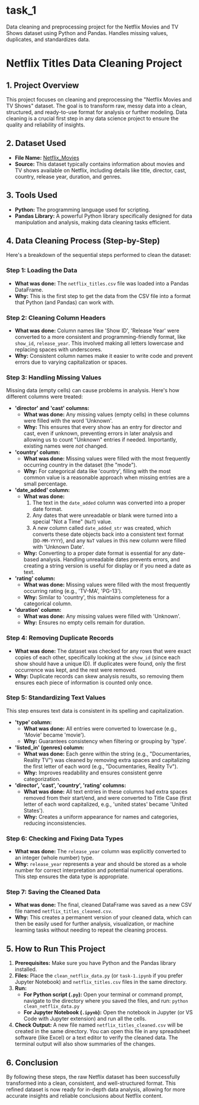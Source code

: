 # task_1
Data cleaning and preprocessing project for the Netflix Movies and TV Shows dataset using Python and Pandas. Handles missing values, duplicates, and standardizes data.

# Netflix Titles Data Cleaning Project

## 1. Project Overview

This project focuses on cleaning and preprocessing the "Netflix Movies and TV Shows" dataset. The goal is to transform raw, messy data into a clean, structured, and ready-to-use format for analysis or further modeling. Data cleaning is a crucial first step in any data science project to ensure the quality and reliability of insights.

## 2. Dataset Used

* **File Name:** <a href = 'https://github.com/Palash0321/task_1/blob/main/netflix_titles.csv'>Netflix_Movies</a>
* **Source:** This dataset typically contains information about movies and TV shows available on Netflix, including details like title, director, cast, country, release year, duration, and genres.

## 3. Tools Used

* **Python:** The programming language used for scripting.
* **Pandas Library:** A powerful Python library specifically designed for data manipulation and analysis, making data cleaning tasks efficient.

## 4. Data Cleaning Process (Step-by-Step)

Here's a breakdown of the sequential steps performed to clean the dataset:

### Step 1: Loading the Data

* **What was done:** The `netflix_titles.csv` file was loaded into a Pandas DataFrame.
* **Why:** This is the first step to get the data from the CSV file into a format that Python (and Pandas) can work with.

### Step 2: Cleaning Column Headers

* **What was done:** Column names like 'Show ID', 'Release Year' were converted to a more consistent and programming-friendly format, like `show_id`, `release_year`. This involved making all letters lowercase and replacing spaces with underscores.
* **Why:** Consistent column names make it easier to write code and prevent errors due to varying capitalization or spaces.

### Step 3: Handling Missing Values

Missing data (empty cells) can cause problems in analysis. Here's how different columns were treated:

* **'director' and 'cast' columns:**
    * **What was done:** Any missing values (empty cells) in these columns were filled with the word 'Unknown'.
    * **Why:** This ensures that every show has an entry for director and cast, even if unknown, preventing errors in later analysis and allowing us to count "Unknown" entries if needed. Importantly, existing names were *not* changed.
* **'country' column:**
    * **What was done:** Missing values were filled with the most frequently occurring country in the dataset (the "mode").
    * **Why:** For categorical data like 'country', filling with the most common value is a reasonable approach when missing entries are a small percentage.
* **'date_added' column:**
    * **What was done:**
        1.  The text in the `date_added` column was converted into a proper date format.
        2.  Any dates that were unreadable or blank were turned into a special "Not a Time" (`NaT`) value.
        3.  A *new* column called `date_added_str` was created, which converts these date objects back into a consistent text format (`DD-MM-YYYY`), and any `NaT` values in this new column were filled with 'Unknown Date'.
    * **Why:** Converting to a proper date format is essential for any date-based analysis. Handling unreadable dates prevents errors, and creating a string version is useful for display or if you need a date as text.
* **'rating' column:**
    * **What was done:** Missing values were filled with the most frequently occurring rating (e.g., 'TV-MA', 'PG-13').
    * **Why:** Similar to 'country', this maintains completeness for a categorical column.
* **'duration' column:**
    * **What was done:** Any missing values were filled with 'Unknown'.
    * **Why:** Ensures no empty cells remain for duration.

### Step 4: Removing Duplicate Records

* **What was done:** The dataset was checked for any rows that were exact copies of each other, specifically looking at the `show_id` (since each show should have a unique ID). If duplicates were found, only the first occurrence was kept, and the rest were removed.
* **Why:** Duplicate records can skew analysis results, so removing them ensures each piece of information is counted only once.

### Step 5: Standardizing Text Values

This step ensures text data is consistent in its spelling and capitalization.

* **'type' column:**
    * **What was done:** All entries were converted to lowercase (e.g., 'Movie' became 'movie').
    * **Why:** Guarantees consistency when filtering or grouping by 'type'.
* **'listed_in' (genres) column:**
    * **What was done:** Each genre within the string (e.g., "Documentaries, Reality TV") was cleaned by removing extra spaces and capitalizing the first letter of each word (e.g., "Documentaries, Reality Tv").
    * **Why:** Improves readability and ensures consistent genre categorization.
* **'director', 'cast', 'country', 'rating' columns:**
    * **What was done:** All text entries in these columns had extra spaces removed from their start/end, and were converted to Title Case (first letter of each word capitalized, e.g., 'united states' became 'United States').
    * **Why:** Creates a uniform appearance for names and categories, reducing inconsistencies.

### Step 6: Checking and Fixing Data Types

* **What was done:** The `release_year` column was explicitly converted to an integer (whole number) type.
* **Why:** `release_year` represents a year and should be stored as a whole number for correct interpretation and potential numerical operations. This step ensures the data type is appropriate.

### Step 7: Saving the Cleaned Data

* **What was done:** The final, cleaned DataFrame was saved as a new CSV file named `netflix_titles_cleaned.csv`.
* **Why:** This creates a permanent version of your cleaned data, which can then be easily used for further analysis, visualization, or machine learning tasks without needing to repeat the cleaning process.

## 5. How to Run This Project

1.  **Prerequisites:** Make sure you have Python and the Pandas library installed.
2.  **Files:** Place the `clean_netflix_data.py` (or `task-1.ipynb` if you prefer Jupyter Notebook) and `netflix_titles.csv` files in the same directory.
3.  **Run:**
    * **For Python script (`.py`):** Open your terminal or command prompt, navigate to the directory where you saved the files, and run: `python clean_netflix_data.py`
    * **For Jupyter Notebook (`.ipynb`):** Open the notebook in Jupyter (or VS Code with Jupyter extension) and run all the cells.
4.  **Check Output:** A new file named `netflix_titles_cleaned.csv` will be created in the same directory. You can open this file in any spreadsheet software (like Excel) or a text editor to verify the cleaned data. The terminal output will also show summaries of the changes.

## 6. Conclusion

By following these steps, the raw Netflix dataset has been successfully transformed into a clean, consistent, and well-structured format. This refined dataset is now ready for in-depth data analysis, allowing for more accurate insights and reliable conclusions about Netflix content.

